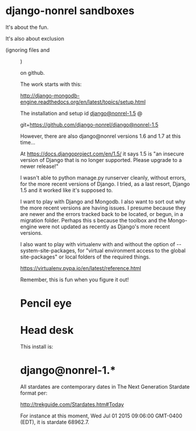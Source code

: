 # django-nonrel sandboxes

It's about the fun.

It's also about exclusion

(ignoring files and <dir>)

on github.

The work starts with this:

http://django-mongodb-engine.readthedocs.org/en/latest/topics/setup.html

The installation and setup id django@nonrel-1.5 @

git+https://github.com/django-nonrel/django@nonrel-1.5

However, there are also django@nonrel versions 1.6 and 1.7 at this time...

At https://docs.djangoproject.com/en/1.5/ it says 1.5 is "an insecure version of Django that is no longer supported. Please upgrade to a newer release!"

I wasn't able to python manage.py runserver cleanly, without errors, for the more recent versions of Django. I tried, as a last resort, Django 1.5 and it worked like it's supposed to.

I want to play with Django and Mongodb. I also want to sort out why the more recent versions are having issues. I presume because they are newer and the errors tracked back to be located, or begun, in a migration folder. Perhaps this s because the toolbox and the Mongo-engine were not updated as recently as Django's more recent versions.

I also want to play with virtualenv with and without the option of --system-site-packages, for "virtual environment access to the global site-packages" or local folders of the required things.

https://virtualenv.pypa.io/en/latest/reference.html

Remember, this is fun when you figure it out!

# Pencil eye

# Head desk

This install is:

# django@nonrel-1.*

All stardates are contemporary dates in The Next Generation Stardate format per:

http://trekguide.com/Stardates.htm#Today

For instance at this moment, Wed Jul 01 2015 09:06:00 GMT-0400 (EDT), it is stardate 68962.7.
